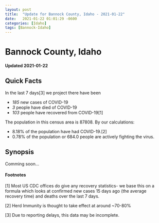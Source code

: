 ```yaml
---
layout: post
title:  "Update for Bannock County, Idaho - 2021-01-22"
date:   2021-01-22 01:01:29 -0600
categories: [Idaho]
tags: [Bannock-Idaho]
---
```


# Bannock County, Idaho
#### Updated 2021-01-22

## Quick Facts

In the last 7 days[3] we project there have been
- *185* new cases of COVID-19
- *3* people have died of COVID-19
- *103* people have recovered from COVID-19[1]

The population in this census area is 87808. By our calculations:
- 8.18% of the population have had COVID-19.[2]
- 0.78% of the population or 684.0 people are actively fighting the virus.

## Synopsis

Comming soon...


#### Footnotes

[1] Most US CDC offices do give any recovery statistics- we base this on a formula which looks at confirmed new cases
15 days ago (the average recovery time) and deaths over the last 7 days.

[2] Herd Immunity is thought to take effect at around ~70-80%

[3] Due to reporting delays, this data may be incomplete.
 
    